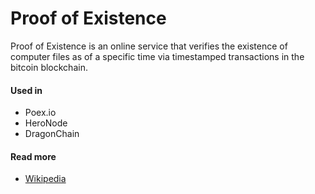 # Proof of Existence

Proof of Existence is an online service that verifies the existence of computer files as of a specific time via timestamped transactions in the bitcoin blockchain.

#### Used in

* Poex.io
* HeroNode
* DragonChain

#### Read more

* [Wikipedia](https://en.wikipedia.org/wiki/Proof_of_Existence)


